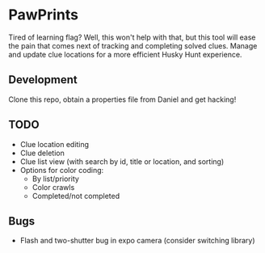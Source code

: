 # PawPrints
Tired of learning flag? Well, this won't help with that, but this tool will ease the pain that comes next of tracking and completing solved clues. Manage and update clue locations for a more efficient Husky Hunt experience.

## Development
Clone this repo, obtain a properties file from Daniel and get hacking!

## TODO
- Clue location editing
- Clue deletion
- Clue list view (with search by id, title or location, and sorting)
- Options for color coding:
    * By list/priority
    * Color crawls
    * Completed/not completed

## Bugs
- Flash and two-shutter bug in expo camera (consider switching library)
